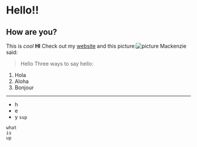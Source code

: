 # Hello!!
## How are you?
This is *cool*
**HI**
Check out my [website](https://mnmay2020.github.io/cse15l-lab-reports/)
and this picture:![picture](https://library.ucsd.edu/news-events/wp-content/uploads/2020/08/Library-Blog-Post-Feature-1920x1080-50th-1.jpg)
Mackenzie said:
> Hello
Three ways to say hello:
1. Hola
2. Aloha
3. Bonjour
---
* h
* e
* y
`sup`
```
what 
is 
up
```
